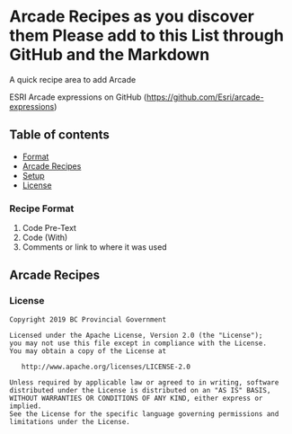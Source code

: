 # Arcade Recipes as you discover them Please add to this List through GitHub and the Markdown

A quick recipe area to add Arcade

ESRI Arcade expressions on GitHub (https://github.com/Esri/arcade-expressions)

## Table of contents
* [Format](#format)
* [Arcade Recipes](#arcade-recipes)
* [Setup](#setup)
* [License](#setup)

### Recipe Format

1. Code Pre-Text
2. Code (With)
3. Comments or link to where it was used


## Arcade Recipes

#### 



### License
    Copyright 2019 BC Provincial Government

    Licensed under the Apache License, Version 2.0 (the "License");
    you may not use this file except in compliance with the License.
    You may obtain a copy of the License at

       http://www.apache.org/licenses/LICENSE-2.0

    Unless required by applicable law or agreed to in writing, software
    distributed under the License is distributed on an "AS IS" BASIS,
    WITHOUT WARRANTIES OR CONDITIONS OF ANY KIND, either express or implied.
    See the License for the specific language governing permissions and
    limitations under the License.
